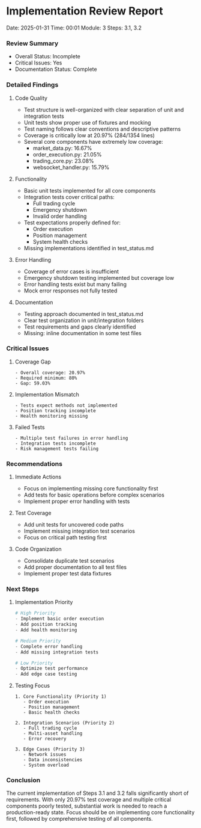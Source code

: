 # Implementation Review Report
Date: 2025-01-31
Time: 00:01
Module: 3
Steps: 3.1, 3.2

### Review Summary
- Overall Status: Incomplete
- Critical Issues: Yes
- Documentation Status: Complete

### Detailed Findings

1. Code Quality
   - Test structure is well-organized with clear separation of unit and integration tests
   - Unit tests show proper use of fixtures and mocking
   - Test naming follows clear conventions and descriptive patterns
   - Coverage is critically low at 20.97% (284/1354 lines)
   - Several core components have extremely low coverage:
     * market_data.py: 16.67%
     * order_execution.py: 21.05%
     * trading_core.py: 23.08%
     * websocket_handler.py: 15.79%

2. Functionality
   - Basic unit tests implemented for all core components
   - Integration tests cover critical paths:
     * Full trading cycle
     * Emergency shutdown
     * Invalid order handling
   - Test expectations properly defined for:
     * Order execution
     * Position management
     * System health checks
   - Missing implementations identified in test_status.md

3. Error Handling
   - Coverage of error cases is insufficient
   - Emergency shutdown testing implemented but coverage low
   - Error handling tests exist but many failing
   - Mock error responses not fully tested

4. Documentation
   - Testing approach documented in test_status.md
   - Clear test organization in unit/integration folders
   - Test requirements and gaps clearly identified
   - Missing: inline documentation in some test files

### Critical Issues

1. Coverage Gap
   ```
   - Overall coverage: 20.97%
   - Required minimum: 80%
   - Gap: 59.03%
   ```

2. Implementation Mismatch
   ```
   - Tests expect methods not implemented
   - Position tracking incomplete
   - Health monitoring missing
   ```

3. Failed Tests
   ```
   - Multiple test failures in error handling
   - Integration tests incomplete
   - Risk management tests failing
   ```

### Recommendations

1. Immediate Actions
   - Focus on implementing missing core functionality first
   - Add tests for basic operations before complex scenarios
   - Implement proper error handling with tests

2. Test Coverage
   - Add unit tests for uncovered code paths
   - Implement missing integration test scenarios
   - Focus on critical path testing first

3. Code Organization
   - Consolidate duplicate test scenarios
   - Add proper documentation to all test files
   - Implement proper test data fixtures

### Next Steps

1. Implementation Priority
   ```python
   # High Priority
   - Implement basic order execution
   - Add position tracking
   - Add health monitoring
   
   # Medium Priority
   - Complete error handling
   - Add missing integration tests
   
   # Low Priority
   - Optimize test performance
   - Add edge case testing
   ```

2. Testing Focus
   ```
   1. Core Functionality (Priority 1)
      - Order execution
      - Position management
      - Basic health checks
   
   2. Integration Scenarios (Priority 2)
      - Full trading cycle
      - Multi-asset handling
      - Error recovery
   
   3. Edge Cases (Priority 3)
      - Network issues
      - Data inconsistencies
      - System overload
   ```

### Conclusion

The current implementation of Steps 3.1 and 3.2 falls significantly short of requirements. With only 20.97% test coverage and multiple critical components poorly tested, substantial work is needed to reach a production-ready state. Focus should be on implementing core functionality first, followed by comprehensive testing of all components.
